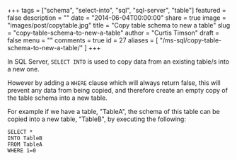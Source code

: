 +++
tags = ["schema", "select-into", "sql", "sql-server", "table"]
featured = false
description = ""
date = "2014-06-04T00:00:00"
share = true
image = "images/post/copytable.jpg"
title = "Copy table schema to new a table"
slug = "copy-table-schema-to-new-a-table"
author = "Curtis Timson"
draft = false
menu = ""
comments = true
id = 27
aliases = [
    "/ms-sql/copy-table-schema-to-new-a-table/"
]
+++

In SQL Server, `SELECT INTO` is used to copy data from an existing table/s into a new one.

However by adding a `WHERE` clause which will always return false, this will prevent any data from being copied, and therefore create an empty copy of the table schema into a new table.

For example if we have a table, "TableA", the schema of this table can be copied into a new table, "TableB", by executing the following:

    SELECT *
    INTO TableB
    FROM TableA
    WHERE 1=0
